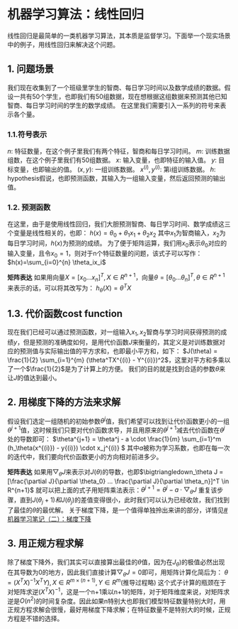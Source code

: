 # 机器学习算法：线性回归

线性回归是最简单的一类机器学习算法，其本质是监督学习。下面举一个现实场景中的例子，用线性回归来解决这个问题。
<!-- more -->
## 1. 问题场景
我们现在收集到了一个班级里学生的智商、每日学习时间以及数学成绩的数据。假设一共有50个学生，也即我们有50组数据，现在想根据这组数据来预测其他已知智商、每日学习时间的学生的数学成绩。
在这里我们需要引入一系列的符号来表示各个量。

### 1.1.符号表示
$n$: 特征数量，在这个例子里我们有两个特征，智商和每日学习时间。
$m$: 训练数据组数，在这个例子里我们有50组数据。
$x$: 输入变量，也即特征的输入值。
$y$: 目标变量，也即输出的值。 
$(x, y)$: 一组训练数据。
$x^{(i)}, y^{(i)}$: 第i组训练数据。
$h$: hypothesis假说，也即预测函数，其输入为一组输入变量，然后返回预测的输出值。

### 1.2. 预测函数
在这里，由于是使用线性回归，我们大胆预测智商、每日学习时间、数学成绩这三个变量是线性相关的，也即：
$h(x)=\theta_0+\theta_1x_1+\theta_2x_2$
其中$x_1$为智商输入，$x_2$为每日学习时间，$h(x)$为预测的成绩。
为了便于矩阵运算，我们用$x_0$表示$\theta_0$对应的输入变量，且令$x_0=1$，则对于n个特征数量的问题，该式子可以写作：
$h(x)=\sum_{i=0}^{n} \theta_ix_i$

**矩阵表达**
如果用向量$X=[x_0 ... x_n]^T, X\in R^{n+1}$，向量$\theta=[\theta_0 ... \theta_n]^T, \theta\in R^{n+1}$来表示的话，可以将其改写为：
$h_{\theta}(X) = \theta^TX$

## 1.3. 代价函数cost function
现在我们已经可以通过预测函数，对一组输入$x_1, x_2$智商与学习时间获得预测的成绩$y$，但是预测的准确度如何，是用代价函数$J$来衡量的，其定义是对训练数据对应的预测值与实际输出值的平方求和，也即最小平方和，如下：
$J(\theta) = \frac{1}{2} \sum_{i=1}^{m} (\theta^TX^{(i)} - Y^{(i)})^2$，这里对平方和多乘以了一个$\frac{1}{2}$是为了计算上的方便。
我们的目的就是找到合适的参数$\theta$来让$J$的值达到最小。

## 2. 用梯度下降的方法来求解
假设我们选定一组随机的初始参数$\theta^j$值，我们希望可以找到让代价函数更小的一组$\theta^{j+1}$值，这时候我们只要对代价函数求导，并且用原来的$\theta^{j+1}$减去代价函数在$\theta^j$处的导数即可：
$\theta^{j+1} = \theta^j - a \cdot \frac{1}{m} \sum_{i=1}^m (h_\theta(x^{(i)}) - y{(i)}) \cdot x_j^{(i)} $
其中$a$被称为学习系数，也即在每一次的迭代中，我们要向代价函数更小的方向相对前进多少。

**矩阵表达**
如果用$\bigtriangledown_\theta J$来表示对$J(\theta)$的导数，也即$\bigtriangledown_\theta J = [\frac{\partial J}{\partial \theta_0} ... \frac{\partial J}{\partial \theta_n}]^T \in R^{n+1}$
就可以把上面的式子用矩阵乘法表示：$\theta^{j+1} = \theta^j - a \cdot \bigtriangledown_\theta J$
重复该步骤，直到$J(\theta_j+1)和J(\theta_j)$的差值变得很小，此时我们可以认为已经收敛，我们找到了最佳的$\theta$的最优解。
关于梯度下降，是一个值得单独拎出来讲的部分，详情见[# 机器学习笔记（二）：梯度下降](mweblib://15471290823707)

## 3. 用正规方程求解
除了梯度下降外，我们其实可以直接算出最佳的$\theta$值，因为在$J_\theta)$的极值必然出现在其导数为0的地方，因此我们直接计算$\bigtriangledown_\theta J = 0$即可，用矩阵计算化简后为：
$\theta = (X^T X)^{-1}X^TY), X \in R^{m\times(n+1)}, Y \in R^m$(推导过程略)
这个式子计算的瓶颈在于对矩阵求逆$(X^T X)^{-1}$，这是一个n+1乘以n+1的矩阵，对于矩阵维度来说，对矩阵求逆是$O(n^2)$的时间复杂度。因此如果n特别大也即我们模型特征数量特别大时，用正规方程求解会很慢，最好用梯度下降求解；在特征数量不是特别大的时候，正规方程是不错的选择。
